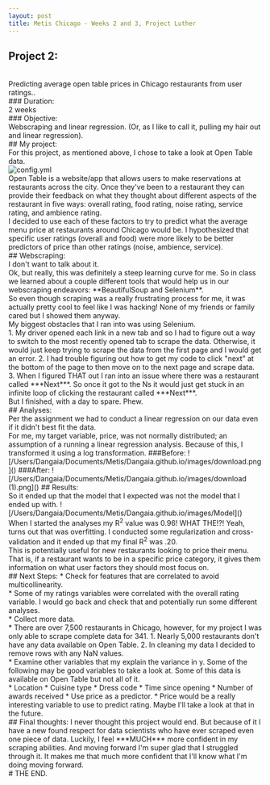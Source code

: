 ```yaml
---
layout: post
title: Metis Chicago - Weeks 2 and 3, Project Luther
---
```


## Project 2:
<br>
Predicting average open table prices in Chicago restaurants from user ratings..
<br>
### Duration:
<br>
2 weeks
<br>
### Objective:
<br>
Webscraping and linear regression. (Or, as I like to call it, pulling my hair out and linear regression).
<br>
## My project:
<br>
For this project, as mentioned above, I chose to take a look at Open Table data.
<br>
<img src= "https://www.google.com/url?sa=i&rct=j&q=&esrc=s&source=images&cd=&ved=0ahUKEwj9vr7tnM_TAhVm2IMKHSfPAcAQjRwIBw&url=https%3A%2F%2Fwww.opentable.com%2Fabout%2F&psig=AFQjCNFo4K-dEUux2C6ooyRJyIVKCWI3OQ&ust=1493746330517663" alt='config.yml'>
<br>
Open Table is a website/app that allows users to make reservations at restaurants across the city. Once they've been to a restaurant they can provide their feedback on what they thought about different aspects of the restaurant in five ways: overall rating, food rating, noise rating, service rating, and ambience rating.
<br>
I decided to use each of these factors to try to predict what the average menu price at restaurants around Chicago would be. I hypothesized that specific user ratings (overall and food) were more likely to be better predictors of price than other ratings (noise, ambience, service).
<br>
## Webscraping:
<br>
I don't want to talk about it.
<br>
Ok, but really, this was definitely a steep learning curve for me. So in class we learned about a couple different tools that would help us in our webscraping endeavors: **BeautifulSoup and Selenium**.
<br>
So even though scraping was a really frustrating process for me, it was actually pretty cool to feel like I was hacking! None of my friends or family cared but I showed them anyway.
<br>
My biggest obstacles that I ran into was using Selenium.
<br>
1. My driver opened each link in a new tab and so I had to figure out a way to switch to the most recently opened tab to scrape the data. Otherwise, it would just keep trying to scrape the data from the first page and I would get an error.
2. I had trouble figuring out how to get my code to click "next" at the bottom of the page to then move on to the next page and scrape data.
3. When I figured THAT out I ran into an issue where there was a restaurant called ***Next***. So once it got to the Ns it would just get stuck in an infinite loop of clicking the restaurant called ***Next***.
<br>
But I finished, with a day to spare. Phew.
<br>
## Analyses:
<br>
Per the assignment we had to conduct a linear regression on our data even if it didn't best fit the data.
<br>
For me, my target variable, price, was not normally distributed; an assumption of a running a linear regression analysis. Because of this, I transformed it using a log transformation.
###Before:
![/Users/Dangaia/Documents/Metis/Dangaia.github.io/images/download.png]()
###After:
![/Users/Dangaia/Documents/Metis/Dangaia.github.io/images/download (1).png]()
## Results:
<br>
So it ended up that the model that I expected was not the model that I ended up with.
![/Users/Dangaia/Documents/Metis/Dangaia.github.io/images/Model]()
<br>
When I started the analyses my R<sup>2</sup> value was 0.96! WHAT THE!?! Yeah, turns out that was overfitting. I conducted some regularization and cross-validation and it ended up that my final R<sup>2</sup> was .20.
<br>
This is potentially useful for new restaurants looking to price their menu. That is, if a restaurant wants to be in a specific price category, it gives them information on what user factors they should most focus on.
<br>
## Next Steps:
* Check for features that are correlated to avoid multicollinearity.
<br>
    * Some of my ratings variables were correlated with the overall rating variable. I would go back and check that and potentially run some different analyses.
<br>
* Collect more data.
<br>
    * There are over 7,500 restaurants in Chicago, however, for my project I was only able to scrape complete data for 341.
      1. Nearly 5,000 restaurants don't have any data available on Open Table.
      2. In cleaning my data I decided to remove rows with any NaN values.
<br>
* Examine other variables that my explain the variance in y. Some of the following may be good variables to take a look at. Some of this data is available on Open Table but not all of it.
<br>
    * Location
    * Cuisine type
    * Dress code
    * Time since opening
    * Number of awards received
* Use price as a predictor.
    * Price would be a really interesting variable to use to predict rating. Maybe I'll take a look at that in the future.
<br>
## Final thoughts:
I never thought this project would end. But because of it I have a new found respect for data scientists who have ever scraped even one piece of data. Luckily, I feel ***MUCH*** more confident in my scraping abilities. And moving forward I'm super glad that I struggled through it. It makes me that much more confident that I'll know what I'm doing moving forward.
<br>
# THE END.
